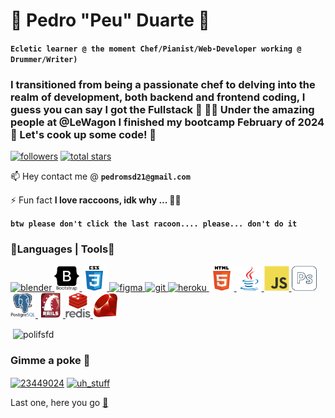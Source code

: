 <h1 align="left"> 🦝 Pedro "Peu" Duarte 🦝</h1>

**`Ecletic learner @ the moment Chef/Pianist/Web-Developer working @ Drummer/Writer)`**

<h3 align="left">I transitioned from being a passionate chef to delving into the realm of development, both backend and frontend coding, I guess you can say I got the Fullstack 🤭 👨‍💻 Under the amazing people at @LeWagon I finished my bootcamp February of 2024 🌟 Let's cook up some code! 🥘</h3>

   <p align="left">
      <a href="https://github.com/polifsfd?tab=followers">
         <img alt="followers" title="Follow me on Github" src="https://custom-icon-badges.demolab.com/github/followers/polifsfd?color=236ad3&labelColor=1155ba&style=for-the-badge&logo=person-add&label=Follow&logoColor=white"/></a>
      <a href="https://github.com/polifsfd?tab=repositories&sort=stargazers">
         <img alt="total stars" title="Total stars on GitHub" src="https://custom-icon-badges.demolab.com/github/stars/polifsfd?color=55960c&style=for-the-badge&labelColor=488207&logo=star"/></a>
   </p>
   
📫 Hey contact me @ **`pedromsd21@gmail.com`**

⚡ Fun fact **I love raccoons, idk why ... 🦝🦝**

**`btw please don't click the last racoon.... please... don't do it`**

<h3 align="left">💬Languages | Tools🔨</h3>
<p align="left"> <a href="https://www.blender.org/" target="_blank" rel="noreferrer"> <img src="https://download.blender.org/branding/community/blender_community_badge_white.svg" alt="blender" width="40" height="40"/> </a> <a href="https://getbootstrap.com" target="_blank" rel="noreferrer"> <img src="https://raw.githubusercontent.com/devicons/devicon/master/icons/bootstrap/bootstrap-plain-wordmark.svg" alt="bootstrap" width="40" height="40"/> </a> <a href="https://www.w3schools.com/css/" target="_blank" rel="noreferrer"> <img src="https://raw.githubusercontent.com/devicons/devicon/master/icons/css3/css3-original-wordmark.svg" alt="css3" width="40" height="40"/> </a> <a href="https://www.figma.com/" target="_blank" rel="noreferrer"> <img src="https://www.vectorlogo.zone/logos/figma/figma-icon.svg" alt="figma" width="40" height="40"/> </a> <a href="https://git-scm.com/" target="_blank" rel="noreferrer"> <img src="https://www.vectorlogo.zone/logos/git-scm/git-scm-icon.svg" alt="git" width="40" height="40"/> </a> <a href="https://heroku.com" target="_blank" rel="noreferrer"> <img src="https://www.vectorlogo.zone/logos/heroku/heroku-icon.svg" alt="heroku" width="40" height="40"/> </a> <a href="https://www.w3.org/html/" target="_blank" rel="noreferrer"> <img src="https://raw.githubusercontent.com/devicons/devicon/master/icons/html5/html5-original-wordmark.svg" alt="html5" width="40" height="40"/> </a> <a href="https://www.java.com" target="_blank" rel="noreferrer"> <img src="https://raw.githubusercontent.com/devicons/devicon/master/icons/java/java-original.svg" alt="java" width="40" height="40"/> </a> <a href="https://developer.mozilla.org/en-US/docs/Web/JavaScript" target="_blank" rel="noreferrer"> <img src="https://raw.githubusercontent.com/devicons/devicon/master/icons/javascript/javascript-original.svg" alt="javascript" width="40" height="40"/> </a> <a href="https://www.photoshop.com/en" target="_blank" rel="noreferrer"> <img src="https://raw.githubusercontent.com/devicons/devicon/master/icons/photoshop/photoshop-line.svg" alt="photoshop" width="40" height="40"/> </a> <a href="https://www.postgresql.org" target="_blank" rel="noreferrer"> <img src="https://raw.githubusercontent.com/devicons/devicon/master/icons/postgresql/postgresql-original-wordmark.svg" alt="postgresql" width="40" height="40"/> </a> <a href="https://rubyonrails.org" target="_blank" rel="noreferrer"> <img src="https://raw.githubusercontent.com/devicons/devicon/master/icons/rails/rails-original-wordmark.svg" alt="rails" width="40" height="40"/> </a> <a href="https://redis.io" target="_blank" rel="noreferrer"> <img src="https://raw.githubusercontent.com/devicons/devicon/master/icons/redis/redis-original-wordmark.svg" alt="redis" width="40" height="40"/> </a> <a href="https://www.ruby-lang.org/en/" target="_blank" rel="noreferrer"> <img src="https://raw.githubusercontent.com/devicons/devicon/master/icons/ruby/ruby-original.svg" alt="ruby" width="40" height="40"/> </a> </p>

<p>&nbsp;<img align="center" src="https://github-readme-stats.vercel.app/api?username=polifsfd&show_icons=true&locale=en" alt="polifsfd" /></p>

<h3 align="left">Gimme a poke 🫵</h3>
<p align="left">
<a href="https://stackoverflow.com/users/23449024" target="blank"><img align="center" src="https://raw.githubusercontent.com/rahuldkjain/github-profile-readme-generator/master/src/images/icons/Social/stack-overflow.svg" alt="23449024" height="30" width="40" /></a>
<a href="https://instagram.com/uh_stuff" target="blank"><img align="center" src="https://raw.githubusercontent.com/rahuldkjain/github-profile-readme-generator/master/src/images/icons/Social/instagram.svg" alt="uh_stuff" height="30" width="40" /></a>
</p>

Last one, here you go <a href="https://youtube.com/shorts/E2UsSqWSgAk?si=wQbigOeFZ6E3OIWX" target="blank">🦝</a>
